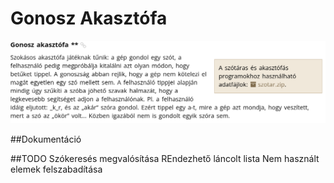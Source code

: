 # Gonosz Akasztófa

<img src="https://github.com/tothhbalint/gonosz_akaszto/blob/main/misc/leiras.png">

##Dokumentáció


##TODO
Szókeresés megvalósítása
    REndezhető láncolt lista
    Nem használt elemek felszabadítása